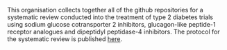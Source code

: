 This organisation collects together all of the github repositories for a systematic review conducted into the treatment of type 2 diabetes trials using sodium glucose cotransporter 2 inhibitors, glucagon-like peptide-1 receptor analogues and dipeptidyl peptidase-4 inhibitors. The protocol for the systematic review is published [here](https://bmjopen.bmj.com/content/12/10/e066491).